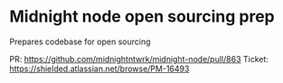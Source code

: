 # Midnight node open sourcing prep

Prepares codebase for open sourcing

PR: https://github.com/midnightntwrk/midnight-node/pull/863
Ticket: https://shielded.atlassian.net/browse/PM-16493
